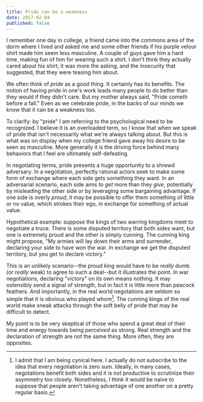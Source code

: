 ```yaml
---
title: Pride can be a weakness
date: 2017-02-04
published: false
---
```


I remember one day in college, a friend came into the commons area of the dorm
where I lived and asked me and some other friends if his purple velour shirt
made him seem less masculine. A couple of guys gave him a hard time, making fun
of him for wearing such a shirt. I don't think they actually cared about his
shirt; it was more the asking, and the insecurity that suggested, that they were
teasing him about.

We often think of *pride* as a good thing. It certainly has its benefits. The
notion of having pride in one's work leads many people to do better than they
would if they didn't care. But my mother always said, "Pride cometh before a
fall." Even as we celebrate pride, in the backs of our minds we know that it can
be a weakness too.

To clarify: by "pride" I am referring to the psychological need to be
recognized. I believe it is an overloaded term, so I know that when we speak of
pride that isn't necessarily what we're always talking about. But this is what
was on display when my college friend gave away his desire to be seen as
masculine. More generally it is the driving force behind many behaviors that I
feel are ultimately self-defeating.

In negotiating terms, pride presents a huge opportunity to a shrewd adversary.
In a negotiation, perfectly rational actors seek to make some form of exchange
where each side gets something they want. In an adversarial scenario, each side
aims to *get* more than they *give*, potentially by misleading the other side or
by leveraging some bargaining advantage. If one side is overly *proud*, it may
be possible to offer them something of little or no value, which strokes their
ego, in exchange for something of actual value.

Hypothetical example: suppose the kings of two warring kingdoms meet to
negotiate a truce. There is some disputed territory that both sides want, but
one is extremely proud and the other is simply cunning. The cunning king might
propose, "My armies will lay down their arms and surrender, declaring your side
to have won the war. In exchange we get the disputed territory, but you get to
declare victory."

This is an unlikely scenario--the proud king would have to be *really* dumb (or
*really* weak) to agree to such a deal--but it illustrates the point. In war
negotiations, declaring "victory" on its own means nothing. It may ostensibly
send a signal of strength, but in fact it is little more than peacock feathers.
And importantly, in the real world negotations are seldom so simple that it is
obvious who played whom[^who-played-whom]. The cunning kings of the real world
make sneak attacks through the soft belly of pride that may be difficult to
detect.

My point is to be very skeptical of those who spend a great deal of their time
and energy towards being *perceived* as strong. Real strength and the
declaration of strength are not the same thing. More often, they are opposites.

[^who-played-whom]: I admit that I am being cynical here. I actually do not subscribe to the idea that every negotiation is zero sum. Ideally, in many cases, negotations benefit both sides and it is not productive to scrutinize their asymmetry too closely. Nonetheless, I think it would be naive to suppose that people aren't taking advantage of one another on a pretty regular basis.
